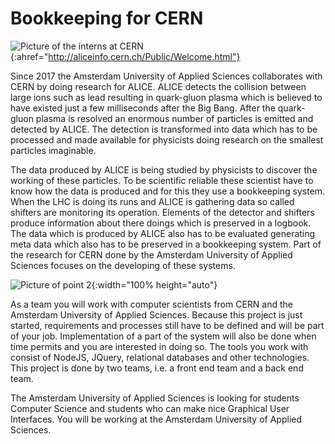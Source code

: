 # Bookkeeping for CERN

![[Picture of the interns at CERN](http://aliceinfo.cern.ch/Public/Welcome.html)]({{site.baseurl}}/assets/images/AliceLogo.png){:ahref="http://aliceinfo.cern.ch/Public/Welcome.html"}


Since 2017 the Amsterdam University of Applied Sciences collaborates with CERN by doing research for ALICE. ALICE detects the collision between large ions such as lead resulting in quark-gluon plasma which is believed to have existed just a few milliseconds after the Big Bang. After the quark-gluon plasma is resolved an enormous number of particles is emitted and detected by ALICE. The detection is transformed into data which has to be processed and made available for physicists doing research on the smallest particles imaginable.

The data produced by ALICE is being studied by physicists to discover the working of these particles. To be scientific reliable these scientist have to know how the data is produced and for this they use a bookkeeping system. When the LHC is doing its runs and ALICE is gathering data so called shifters are monitoring its operation. Elements of the detector and shifters produce information about there doings which is preserved in a logbook. The data which is produced by ALICE also has to be evaluated generating meta data which also has to be preserved in a bookkeeping system. Part of the research for CERN done by the Amsterdam University of Applied Sciences focuses on the developing of these systems. 


![Picture of point 2]({{site.baseurl}}/assets/images/point2.png){:width="100% height="auto"}

As a team you will work with computer scientists from CERN and the Amsterdam University of Applied Sciences. Because this project is just started, requirements and processes still have to be defined and will be part of your job. Implementation of a part of the system will also be done when time permits and you are interested in doing so. The tools you work with consist of NodeJS, JQuery, relational databases and other technologies. This project is done by two teams, i.e. a front end team and a back end team.


The Amsterdam University of Applied Sciences is looking for students Computer Science and students who can make nice Graphical User Interfaces. You will be working at the Amsterdam University of Applied Sciences. 

